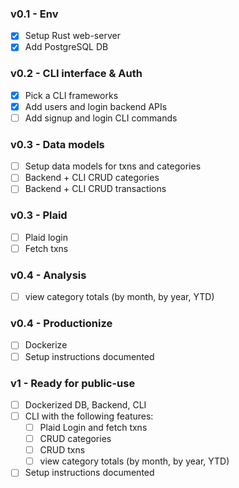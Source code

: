 ### v0.1 - Env
- [x] Setup Rust web-server 
- [x] Add PostgreSQL DB

### v0.2 - CLI interface & Auth
- [x] Pick a CLI frameworks
- [x] Add users and login backend APIs
- [ ] Add signup and login CLI commands

### v0.3 - Data models
- [ ] Setup data models for txns and categories
- [ ] Backend + CLI CRUD categories
- [ ] Backend + CLI CRUD transactions

### v0.3 - Plaid
- [ ] Plaid login
- [ ] Fetch txns

### v0.4 - Analysis
- [ ] view category totals (by month, by year, YTD)

### v0.4 - Productionize
- [ ] Dockerize
- [ ] Setup instructions documented

### v1 - Ready for public-use
- [ ] Dockerized DB, Backend, CLI
- [ ] CLI with the following features:
  - [ ] Plaid Login and fetch txns
  - [ ] CRUD categories
  - [ ] CRUD txns
  - [ ] view category totals (by month, by year, YTD)
- [ ] Setup instructions documented